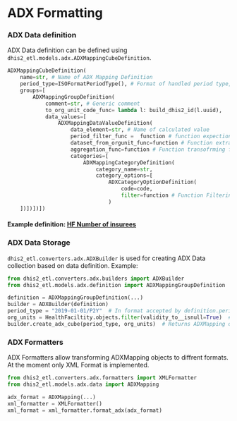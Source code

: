 # **ADX Formatting** 
### ADX Data definition 
ADX Data definition can be defined using `dhis2_etl.models.adx.ADXMappingCubeDefinition`. 
```python 
ADXMappingCubeDefinition(
    name=str, # Name of ADX Mapping Definition 
    period_type=ISOFormatPeriodType(), # Format of handled period type, at the moment only ISO Format is supported 
    groups=[
        ADXMappingGroupDefinition(
            comment=str, # Generic comment 
            to_org_unit_code_func= lambda l: build_dhis2_id(l.uuid),
            data_values=[
                ADXMappingDataValueDefinition(
                    data_element=str, # Name of calculated value 
                    period_filter_func =  function # function expection an queryset to filter and a period as input and should return a queryset
                    dataset_from_orgunit_func=function # Function extracting collection from group orgunit object
                    aggregation_func=function # Function transofrming filtered queryset to dataset value 
                    categories=[
                        ADXMappingCategoryDefinition(
                            category_name=str,
                            category_options=[
                                ADXCategoryOptionDefinition(
                                    code=code,
                                    filter=function # Function Filtering output of `dataset_from_orgunit_func`
                                )
    ])])])])
```
#### Example definition: [HF Number of insurees](dhis2_etl/tests/adx_tests.py)

### ADX Data Storage 
`dhis2_etl.converters.adx.ADXBuilder` is used for creating ADX Data collection
based on data definition. 
Example:

```python
from dhis2_etl.converters.adx.builders import ADXBuilder
from dhis2_etl.models.adx.definition import ADXMappingGroupDefinition

definition = ADXMappingGroupDefinition(...)
builder = ADXBuilder(definition)
period_type = "2019-01-01/P2Y"  # In format accepted by definition.period_type
org_units = HealthFaciltity.objects.filter(validity_to__isnull=True)  # All HF
builder.create_adx_cube(period_type, org_units)  # Returns ADXMapping object
```

### ADX Formatters
ADX Formatters allow transforming ADXMapping objects to diffrent formats. 
At the moment only XML Format is implemented.

```python
from dhis2_etl.converters.adx.formatters import XMLFormatter
from dhis2_etl.models.adx.data import ADXMapping

adx_format = ADXMapping(...)
xml_formatter = XMLFormatter()
xml_format = xml_formatter.format_adx(adx_format)
```

